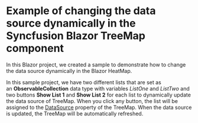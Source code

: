 # Example of changing the data source dynamically in the Syncfusion Blazor TreeMap component
In this Blazor project, we created a sample to demonstrate how to change the data source dynamically in the Blazor HeatMap.

In this sample project, we have two different lists that are set as an **ObservableCollection** data type with variables _ListOne_ and _ListTwo_ and two buttons **Show List 1** and **Show List 2** for each list to dynamically update the data source of TreeMap. When you click any button, the list will be assigned to the [DataSource](https://help.syncfusion.com/cr/blazor/Syncfusion.Blazor.TreeMap.SfTreeMap-1.html#Syncfusion_Blazor_TreeMap_SfTreeMap_1_DataSource) property of the TreeMap. When the data source is updated, the TreeMap will be automatically refreshed.
